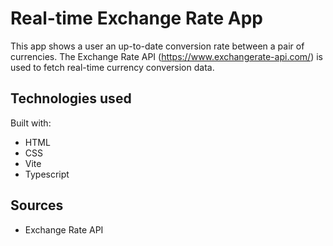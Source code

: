 # Real-time Exchange Rate App

This app shows a user an up-to-date conversion rate between a pair of currencies. The Exchange Rate API (https://www.exchangerate-api.com/) is used to fetch real-time currency conversion data.

## Technologies used

Built with:

- HTML
- CSS
- Vite
- Typescript

## Sources

- Exchange Rate API
